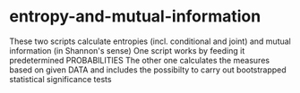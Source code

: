 # entropy-and-mutual-information
These two scripts calculate entropies (incl. conditional and joint) and mutual information (in Shannon's sense) 
One script works by feeding it predetermined PROBABILITIES
The other one calculates the measures based on given DATA
and includes the possibilty to carry out bootstrapped statistical significance tests
